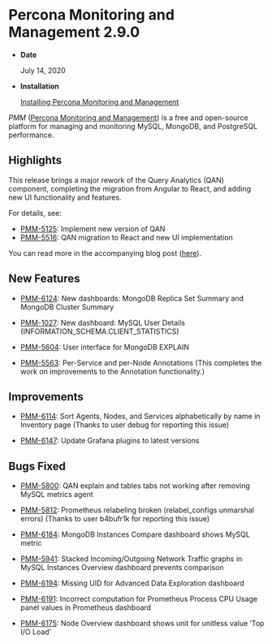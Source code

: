 # Percona Monitoring and Management 2.9.0

* **Date**

    July 14, 2020

* **Installation**

    [Installing Percona Monitoring and Management](/install/index.html)

*PMM* ([Percona Monitoring and Management]({{pmm2doc}})) is a free and open-source platform for managing and monitoring MySQL, MongoDB, and PostgreSQL
performance.

## Highlights

This release brings a major rework of the Query Analytics (QAN) component, completing the migration from Angular to React, and adding new UI functionality and features.

For details, see:

* [PMM-5125](https://jira.percona.com/browse/PMM-5125): Implement new version of QAN
* [PMM-5516](https://jira.percona.com/browse/PMM-5516): QAN migration to React and new UI implementation

You can read more in the accompanying blog post ([here](https://www.percona.com/blog/2020/07/16/improvements-to-query-analytics-qan-component-of-percona-monitoring-and-management/)).

## New Features

* [PMM-6124](https://jira.percona.com/browse/PMM-6124): New dashboards: MongoDB Replica Set Summary and MongoDB Cluster Summary

* [PMM-1027](https://jira.percona.com/browse/PMM-1027): New dashboard: MySQL User Details (INFORMATION_SCHEMA.CLIENT_STATISTICS)

* [PMM-5604](https://jira.percona.com/browse/PMM-5604): User interface for MongoDB EXPLAIN

* [PMM-5563](https://jira.percona.com/browse/PMM-5563): Per-Service and per-Node Annotations (This completes the work on improvements to the Annotation functionality.)

## Improvements

* [PMM-6114](https://jira.percona.com/browse/PMM-6114): Sort Agents, Nodes, and Services alphabetically by name in Inventory page (Thanks to user debug for reporting this issue)

* [PMM-6147](https://jira.percona.com/browse/PMM-6147): Update Grafana plugins to latest versions

## Bugs Fixed

* [PMM-5800](https://jira.percona.com/browse/PMM-5800): QAN explain and tables tabs not working after removing MySQL metrics agent

* [PMM-5812](https://jira.percona.com/browse/PMM-5812): Prometheus relabeling broken (relabel_configs unmarshal errors) (Thanks to user b4bufr1k for reporting this issue)

* [PMM-6184](https://jira.percona.com/browse/PMM-6184): MongoDB Instances Compare dashboard shows MySQL metric

* [PMM-5941](https://jira.percona.com/browse/PMM-5941): Stacked Incoming/Outgoing Network Traffic graphs in MySQL Instances Overview dashboard prevents comparison

* [PMM-6194](https://jira.percona.com/browse/PMM-6194): Missing UID for Advanced Data Exploration dashboard

* [PMM-6191](https://jira.percona.com/browse/PMM-6191): Incorrect computation for Prometheus Process CPU Usage panel values in Prometheus dashboard

* [PMM-6175](https://jira.percona.com/browse/PMM-6175): Node Overview dashboard shows unit for unitless value ‘Top I/O Load’

